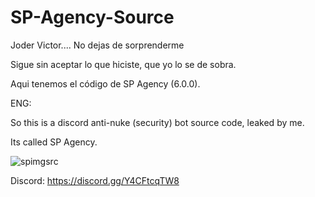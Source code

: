 # SP-Agency-Source
Joder Victor.... No dejas de sorprenderme

Sigue sin aceptar lo que hiciste, que yo lo se de sobra.

Aqui tenemos el código de SP Agency (6.0.0).

ENG:

So this is a discord anti-nuke (security) bot source code, leaked by me.

Its called SP Agency.

![spimgsrc](https://user-images.githubusercontent.com/70647891/172052163-f9aa7ec9-ab1b-4262-abdd-12506815a8bb.PNG)


Discord:
https://discord.gg/Y4CFtcqTW8
